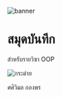 ![banner](https://picsum.photos/800/250)

# สมุดบันทีก

สำหรับรายวิฃา OOP

![กระต่าย](https://github.com/Tsaiwimon/Tsaiwimon.github.io/assets/159878347/3e5d2cc0-1682-4839-9575-bf09fc2f708d)

ศศิวิมล  กองพร
